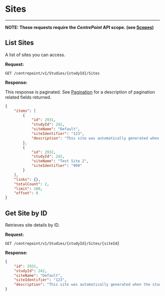 # Sites

------

**NOTE: These requests require the *CentrePoint* API scope. (see [Scopes](scopes.md))**

## List Sites

A list of sites you can access.

**Request:**

    GET /centrepoint/v1/Studies/{studyId}/Sites

**Response:**

This response is paginated. See [Pagination](pagination.md) for a description of pagination related fields returned.

```json
{
    "items": [
        {
            "id": 2931,
            "studyId": 242,
            "siteName": "Default",
            "siteIdentifier": "123",
            "description": "This site was automatically generated when the study was created"
        },
        {
            "id": 2932,
            "studyId": 242,
            "siteName": "Test Site 2",
            "siteIdentifier": "999"
        }
    ],
    "links": {},
    "totalCount": 2,
    "limit": 100,
    "offset": 0
}
```

## Get Site by ID

Retrieves site details by ID.

**Request:**

    GET /centrepoint/v1/Studies/{studyId}/Sites/{siteId}

**Response:**

```json
{
    "id": 2931,
    "studyId": 242,
    "siteName": "Default",
    "siteIdentifier": "123",
    "description": "This site was automatically generated when the study was created"
}
```
